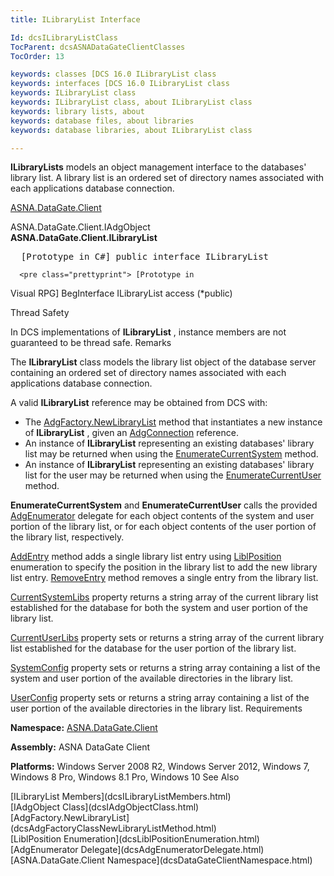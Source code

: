 ```yaml
---
title: ILibraryList Interface

Id: dcsILibraryListClass
TocParent: dcsASNADataGateClientClasses
TocOrder: 13

keywords: classes [DCS 16.0 ILibraryList class
keywords: interfaces [DCS 16.0 ILibraryList class
keywords: ILibraryList class
keywords: ILibraryList class, about ILibraryList class
keywords: library lists, about
keywords: database files, about libraries
keywords: database libraries, about ILibraryList class

---
```


**ILibraryLists** models an object management interface to the databases' library list. A library list is an ordered set of directory names associated with each applications database connection.

[ASNA.DataGate.Client](dcsDataGateClientNamespace.html) 

ASNA.DataGate.Client.IAdgObject<br /> **ASNA.DataGate.Client.<span>ILibraryList</span>** 
<pre class="prettyprint">
  [Prototype in C#] public interface ILibraryList</pre>
      <pre class="prettyprint"> [Prototype in
  Visual RPG] BegInterface ILibraryList access (*public)</pre>

Thread Safety

In DCS implementations of **ILibraryList** , instance members are not guaranteed to be thread safe.
Remarks

The **ILibraryList** class models the library list object of the database server containing an ordered set of directory names associated with each applications database connection.

A valid **ILibraryList** reference may be obtained from DCS with:

- The [AdgFactory.NewLibraryList](dcsAdgFactoryClassNewLibraryListMethod.html)
					method that instantiates a new instance of **ILibraryList** , given 
					an [AdgConnection](dcsAdgConnectionClass.html)
				reference.
- An instance of **ILibraryList** representing an existing databases' library list may be returned when using the [ EnumerateCurrentSystem](dcsILibraryListClassEnumerateCurrentSystemMethod.html) method.
- An instance of **ILibraryList** representing an existing databases' library list for the user may be returned when using the [EnumerateCurrentUser](dcsILibraryListClassEnumerateCurrentUserMethod.html) method.

**EnumerateCurrentSystem** and **EnumerateCurrentUser** calls the provided [AdgEnumerator](dcsAdgEnumeratorDelegate.html) delegate for each object contents of the system and user portion of the library list, or for each object contents of the user portion of the library list, respectively.

[AddEntry](dcsILibraryListClassAddEntryMethod.html) method adds a single library list entry using [LiblPosition](dcsLiblPositionEnumeration.html) enumeration to specify the position in the library list to add the new library list entry. [ RemoveEntry](dcsILibraryListClassRemoveEntryMethod.html) method removes a single entry from the library list.

[CurrentSystemLibs](dcsILibraryListClassCurrentSystemLibsProperty.html) property returns a string array of the current library list established for the database for both the system and user portion of the library list.

[CurrentUserLibs](dcsILibraryListClassCurrentUserLibsProperty.html) property sets or returns a string array of the current library list established for the database for the user portion of the library list.

[SystemConfig](dcsILibraryListClassSystemConfigProperty.html) property sets or returns a string array containing a list of the system and user portion of the available directories in the library list.

[UserConfig](dcsILibraryListClassUserConfigProperty.html) property sets or returns a string array containing a list of the user portion of the available directories in the library list.
Requirements

**Namespace:** [ASNA.DataGate.Client](dcsDataGateClientNamespace.html) 

**Assembly:** ASNA DataGate Client

**Platforms:** Windows Server 2008 R2, Windows Server 2012, Windows 7, Windows 8 Pro, Windows 8.1 Pro, Windows 10
See Also

<dl />
      [ILibraryList Members](dcsILibraryListMembers.html)
      <br />
      [IAdgObject Class](dcsIAdgObjectClass.html)
      <br />
      [AdgFactory.NewLibraryList](dcsAdgFactoryClassNewLibraryListMethod.html)
      <br />
      [LiblPosition Enumeration](dcsLiblPositionEnumeration.html)
      <br />
      [AdgEnumerator Delegate](dcsAdgEnumeratorDelegate.html)
      <br />
      [ASNA.DataGate.Client Namespace](dcsDataGateClientNamespace.html)

